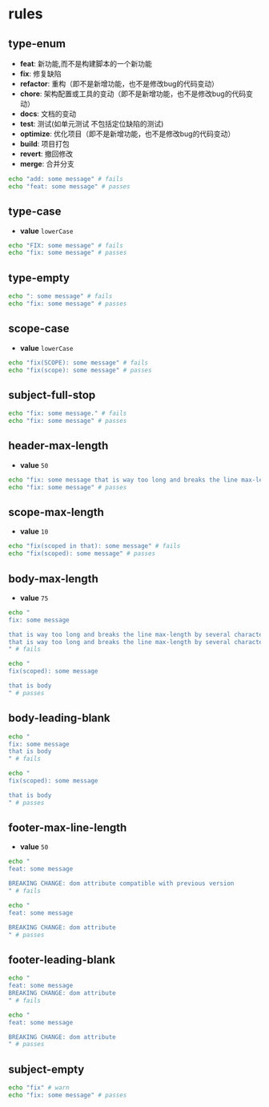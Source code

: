 # rules

## type-enum
* **feat**: 新功能,而不是构建脚本的一个新功能
* **fix**: 修复缺陷
* **refactor**: 重构（即不是新增功能，也不是修改bug的代码变动）
* **chore**: 架构配置或工具的变动（即不是新增功能，也不是修改bug的代码变动）
* **docs**: 文档的变动
* **test**: 测试(如单元测试 不包括定位缺陷的测试)
* **optimize**: 优化项目（即不是新增功能，也不是修改bug的代码变动）
* **build**: 项目打包
* **revert**: 撤回修改
* **merge**: 合并分支

```sh
echo "add: some message" # fails
echo "feat: some message" # passes
```

## type-case
* **value**
```lowerCase ```

```sh
echo "FIX: some message" # fails
echo "fix: some message" # passes
```

## type-empty
```sh
echo ": some message" # fails
echo "fix: some message" # passes
```

## scope-case
* **value**
```lowerCase ```

```sh
echo "fix(SCOPE): some message" # fails
echo "fix(scope): some message" # passes
```

## subject-full-stop
```sh
echo "fix: some message." # fails
echo "fix: some message" # passes
```

## header-max-length
* **value**
```50```

```sh
echo "fix: some message that is way too long and breaks the line max-length by several characters" # fails
echo "fix: some message" # passes
```

## scope-max-length
* **value**
```10```

```sh
echo "fix(scoped in that): some message" # fails
echo "fix(scoped): some message" # passes
```

## body-max-length
* **value**
```75```

```sh
echo "
fix: some message

that is way too long and breaks the line max-length by several characters
that is way too long and breaks the line max-length by several characters
" # fails

echo "
fix(scoped): some message

that is body
" # passes
```

## body-leading-blank

```sh
echo "
fix: some message
that is body
" # fails

echo "
fix(scoped): some message

that is body
" # passes
```

## footer-max-line-length
* **value**
```50```

```sh
echo "
feat: some message

BREAKING CHANGE: dom attribute compatible with previous version
" # fails

echo "
feat: some message

BREAKING CHANGE: dom attribute
" # passes
```

## footer-leading-blank

```sh
echo "
feat: some message
BREAKING CHANGE: dom attribute
" # fails

echo "
feat: some message

BREAKING CHANGE: dom attribute
" # passes
```

## subject-empty
```sh
echo "fix" # warn
echo "fix: some message" # passes
```
